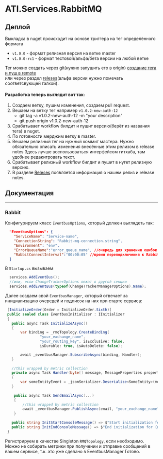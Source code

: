 # ATI.Services.RabbitMQ
## Деплой
Выкладка в nuget происходит на основе триггера на тег определённого формата 
- `v1.0.0` - формат релизная версия на ветке master 
- `v1.0.0-rc1` - формат тестовой/альфа/бета версии на любой ветке  

Тег можно создать через git(нужно запушить его в origin) [создание тега и пуш в remote](https://git-scm.com/book/en/v2/Git-Basics-Tagging)  
или через раздел [releses](https://github.com/atidev/ATI.Services.RabbitMQ/releases)(альфа версии нужно помечать соответсвующей галкой).

#### Разработка теперь выглядит вот так:
1. Создаем ветку, пушим изменения, создаем pull request.
2. Вешаем на ветку тег например `v1.0.2-new-auth-12`
    - git tag -a v1.0.2-new-auth-12 -m "your description"  
    - git push origin v1.0.2-new-auth-12
3. Срабатывает workflow билдит и пушит версию(берёт из названия тега) в nuget.
4. По готовности мерджим ветку в master.
5. Вешаем релизный тег на нужный коммит мастера.
Нужно обязательно описать изменения внесённые этим релизом в release notes
Здесь лучше воспользоваться интерфейсом гитхаба, там удобнее редакитровать текст.
6. Срабатывает релизный workflow билдит и пушит в нугет релизную версию.
7. В разделе [Releses](https://github.com/atidev/ATI.Services.RabbitMQ/releases) появляется информация о нашем релиз и release notes.

## Документация
---
### Rabbit

Конфигурируем класс `EventbusOptions`, который должен выглядеть так:
```json 
  "EventbusOptions": {
    "ServiceName": "Service-name",
    "ConnectionString": "Rabbit-mq-connection.string",
    "Environment": "env",
    "ErrorQueueName":"error_queue_name", //очередь для хранения ошибок обработки сообщений
    "RabbitConnectInterval":"00:00:05" //время переподключения к RabbitMQ 
  }
```
В `Startup.cs` вызываем 
```c#
  services.AddEventBus();
  //или, если ChangeTrackerOptions лежат в другой секции
  services.AddEventBus(typeof(ChangeTrackerManagerOptions).Name);
```
Далее создаем свой `EventbusManager`, который отвечает за инициализацию очередей и подписок на них при старте сервиса:
```c#
 [InitializeOrder(Order = InitializeOrder.Sixth)]
 public sealed class EventbusInitializer : IInitializer
 {
   public async Task InitializeAsync()
   {
       var binding = _rmqTopology.CreateBinding(
                "your_exchange_name",
                "your_routing_key", isExclusive: false,
                isDurable: true, isAutoDelete: false);

       await _eventbusManager.SubscribeAsync(binding, Handler);
   }
   
   //this wrapped by metric collection
   private async Task Handler(byte[] message, MessageProperties properties, MessageReceivedInfo info)
   {
       var someEntityEvent = _jsonSerializer.Deserialize<SomeEntity>(message);
   }
   
    public async Task SendEmailAsync(...)
    {
        //this wrapped by metric collection
        await _eventbusManager.PublishAsync(email, "your_exchange_name", "your_routing_key", MetricEntity.SomeEntity);
    }
   
   public string InitStartConsoleMessage() => $"Start initialization for {nameof(EventbusInitializer)}";
   public string InitEndConsoleMessage() => $"End initialization for {nameof(EventbusInitializer)}";
 }
```
Регистрируем в качестве Singleton `RMQTopology`, если необходимо. 
Можно не собирать метрики при получении и отправке сообщений в вашем сервисе, т.к. это уже сделано в EventbusManager 
Готово.


